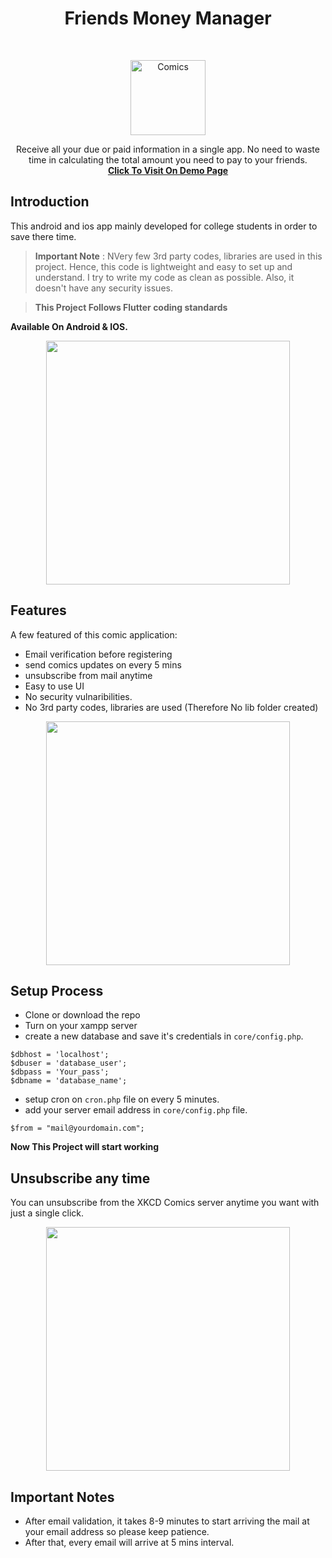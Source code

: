 <h1 align="center"> Friends Money Manager </h1> <br>
<p align="center">
  <a href="https://nalindev.github.io/saveo/">
    <img alt="Comics" title="XKCD Comics" src="https://raw.githubusercontent.com/nalindev/money-manager/main/android/app/src/main/res/mipmap-hdpi/ic_launcher.png" width="120">
  </a>
</p>

<p align="center">
  Receive all your due or paid information in a single app. No need to waste time in calculating the total amount you need to pay to your friends.<br>
  <a href="https://nalindev.github.io/saveo/"><strong>Click To Visit On Demo Page</strong> </a>
</p>

## Introduction 

This android and ios app mainly developed for college students in order to save there time.

> **Important Note** :  NVery few 3rd party codes, libraries are used in this project. Hence, this code is lightweight and easy to set up and understand. I try to write my code as clean as possible. Also, it doesn't have any security issues.

> **This Project Follows Flutter coding standards**

**Available On Android & IOS.**

<p align="center">
  <img src = "https://i.imgur.com/gEaXBnE.png" width=390>
</p>

## Features

A few featured of this comic application:

* Email verification before registering
* send comics updates on every 5 mins
* unsubscribe from mail anytime
* Easy to use UI
* No security vulnaribilities.
* No 3rd party codes, libraries are used (Therefore No lib folder created) 

<p align="center">
  <img src = "https://i.imgur.com/qfyrUtW.png" width=390>
</p>

## Setup Process

- Clone or download the repo
- Turn on your xampp server
- create a new database and save it's credentials in `core/config.php`.

```
$dbhost = 'localhost';
$dbuser = 'database_user';
$dbpass = 'Your_pass';
$dbname = 'database_name';
```
- setup cron on `cron.php` file on every 5 minutes.
- add your server email address in `core/config.php` file.
```
$from = "mail@yourdomain.com";
```
**Now This Project will start working**

## Unsubscribe any time
You can unsubscribe from the XKCD Comics server anytime you want with just a single click. 

<p align="center">
  <img src = "https://i.imgur.com/4xdlzdj.png" width=390>
</p>

## Important Notes
- After email validation, it takes 8-9 minutes to start arriving the mail at your email address so please keep patience.
- After that, every email will arrive at 5 mins interval.
